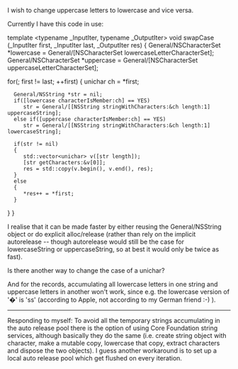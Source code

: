 I wish to change uppercase letters to lowercase and vice versa.

Currently I have this code in use:

    

template <typename _InputIter, typename _OutputIter>
void swapCase (_InputIter first, _InputIter last, _OutputIter res)
{
   General/NSCharacterSet *lowercase = General/[NSCharacterSet lowercaseLetterCharacterSet];
   General/NSCharacterSet *uppercase = General/[NSCharacterSet uppercaseLetterCharacterSet];

   for(; first != last; ++first)
   {
      unichar ch = *first;

      General/NSString *str = nil;
      if([lowercase characterIsMember:ch] == YES)
         str = General/[[NSString stringWithCharacters:&ch length:1] uppercaseString];
      else if([uppercase characterIsMember:ch] == YES)
         str = General/[[NSString stringWithCharacters:&ch length:1] lowercaseString];

      if(str != nil)
      {
         std::vector<unichar> v([str length]);
         [str getCharacters:&v[0]];
         res = std::copy(v.begin(), v.end(), res);
      }
      else
      {
         *res++ = *first;
      }
   }
}



I realise that it can be made faster by either reusing the General/NSString object or do explicit alloc/release (rather than rely on the implicit autorelease -- though autorelease would still be the case for lowercaseString or uppercaseString, so at best it would only be twice as fast).

Is there another way to change the case of a unichar?

And for the records, accumulating all lowercase letters in one string and uppercase letters in another won't work, since e.g. the lowercase version of '�' is 'ss' (according to Apple, not according to my German friend :-) ).

----

Responding to myself: To avoid all the temporary strings accumulating in the auto release pool there is the option of using Core Foundation string services, although basically they do the same (i.e. create string object with character, make a mutable copy, lowercase that copy, extract characters and dispose the two objects).  I guess another workaround is to set up a local auto release pool which get flushed on every iteration.